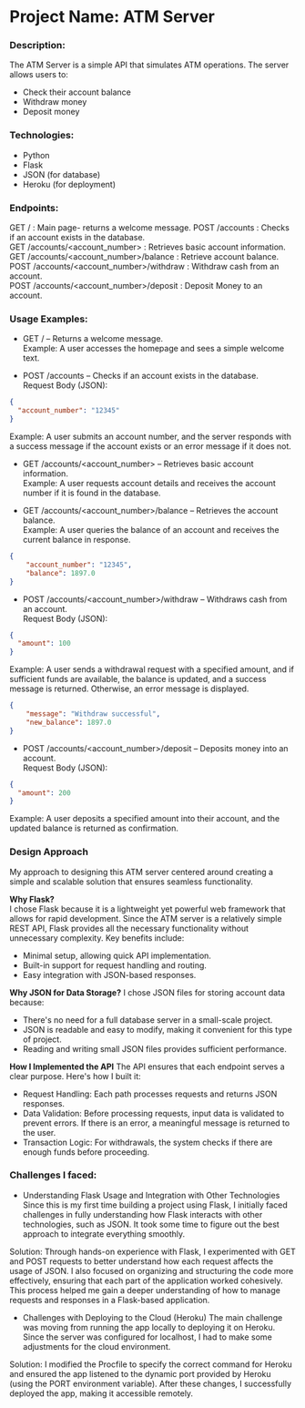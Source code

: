 # Project Name: ATM Server

### Description:

The ATM Server is a simple API that simulates ATM operations. The server allows users to:  
- Check their account balance  
- Withdraw money  
- Deposit money  

### Technologies:

- Python  
- Flask  
- JSON (for database)  
- Heroku (for deployment)  

### Endpoints:

GET / : Main page- returns a welcome message.
POST /accounts : Checks if an account exists in the database.  
GET /accounts/<account_number> : Retrieves basic account information.  
GET /accounts/<account_number>/balance : Retrieve account balance.  
POST /accounts/<account_number>/withdraw : Withdraw cash from an account.  
POST /accounts/<account_number>/deposit :  Deposit Money to an account.  

### Usage Examples:

- GET / – Returns a welcome message.  
Example: A user accesses the homepage and sees a simple welcome text.  

- POST /accounts – Checks if an account exists in the database.  
Request Body (JSON):  
```json
{  
  "account_number": "12345"  
}
```
Example: A user submits an account number, and the server responds with a success message if the account exists or an error message if it does not.  

- GET /accounts/<account_number> – Retrieves basic account information.  
Example: A user requests account details and receives the account number if it is found in the database.  

- GET /accounts/<account_number>/balance – Retrieves the account balance.  
Example: A user queries the balance of an account and receives the current balance in response.
```json
{
    "account_number": "12345",
    "balance": 1897.0
}
```  

- POST /accounts/<account_number>/withdraw – Withdraws cash from an account.  
Request Body (JSON):  
```json
{  
  "amount": 100  
}
```
Example: A user sends a withdrawal request with a specified amount, and if sufficient funds are available, the balance is updated, and a success message is returned. Otherwise, an error message is displayed. 
```json
{
    "message": "Withdraw successful",
    "new_balance": 1897.0
}
```
  
- POST /accounts/<account_number>/deposit – Deposits money into an account.  
Request Body (JSON):  
```json
{
  "amount": 200
}
```
Example: A user deposits a specified amount into their account, and the updated balance is returned as confirmation.

### Design Approach

My approach to designing this ATM server centered around creating a simple and scalable solution that ensures seamless functionality.

**Why Flask?**  
I chose Flask because it is a lightweight yet powerful web framework that allows for rapid development. Since the ATM server is a relatively simple REST API, Flask provides all the necessary functionality without unnecessary complexity. Key benefits include:
- Minimal setup, allowing quick API implementation.
- Built-in support for request handling and routing.
- Easy integration with JSON-based responses.

**Why JSON for Data Storage?** 
I chose JSON files for storing account data because:  
- There's no need for a full database server in a small-scale project.
- JSON is readable and easy to modify, making it convenient for this type of project.
- Reading and writing small JSON files provides sufficient performance.

**How I Implemented the API**
The API ensures that each endpoint serves a clear purpose. Here's how I built it:
- Request Handling: Each path processes requests and returns JSON responses.
- Data Validation: Before processing requests, input data is validated to prevent errors. If there is an error, a meaningful message is returned to the user.
- Transaction Logic: For withdrawals, the system checks if there are enough funds before proceeding.

### Challenges I faced:

- Understanding Flask Usage and Integration with Other Technologies
Since this is my first time building a project using Flask, I initially faced challenges in fully understanding how Flask interacts with other technologies, such as JSON. It took some time to figure out the best approach to integrate everything smoothly.

Solution:
Through hands-on experience with Flask, I experimented with GET and POST requests to better understand how each request affects the usage of JSON. I also focused on organizing and structuring the code more effectively, ensuring that each part of the application worked cohesively. This process helped me gain a deeper understanding of how to manage requests and responses in a Flask-based application.

- Challenges with Deploying to the Cloud (Heroku)
The main challenge was moving from running the app locally to deploying it on Heroku. Since the server was configured for localhost, I had to make some adjustments for the cloud environment.

Solution:
I modified the Procfile to specify the correct command for Heroku and ensured the app listened to the dynamic port provided by Heroku (using the PORT environment variable). After these changes, I successfully deployed the app, making it accessible remotely.


